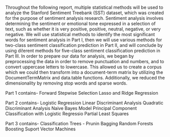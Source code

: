 Throughout the following report, multiple statistical methods will be used to analyze the Stanford Sentiment
Treebank (SST) dataset, which was created for the purpose of sentiment analysis research. Sentiment analysis
involves determining the sentiment or emotional tone expressed in a selection of text, such as whether it is
very positive, positive, neutral, negative, or very negative. We will use statistical methods to identify the most
significant words for sentiment analysis in Part I, then we will use various methods for two-class sentiment
classification prediction in Part II, and will conclude by using di!erent methods for five-class sentiment
classification prediction in Part III.
In order to prepare our data for analysis, we began by preprocessing the data in order to remove punctuation
and numbers, and to convert uppercase letters to lowercase. This allowed us to create a corpus which we
could then transform into a document-term matrix by utilizing the DocumentTermMatrix and data.table
functions. Additionally, we reduced the dimensionality by removing stop words and sparse words.

Part 1 contains-
Forward Stepwise Selection
Lasso and Ridge Regression

Part 2 contains-
Logistic Regression
Linear Discriminant Analysis
Quadratic Discriminant Analysis
Naive Bayes Model
Principal Component Classification with Logistic Regressio
Partial Least Squares

Part 3 contains-
Classification Trees - Prunin
Bagging
Random Forests
Boosting
Suport Vector Machines

